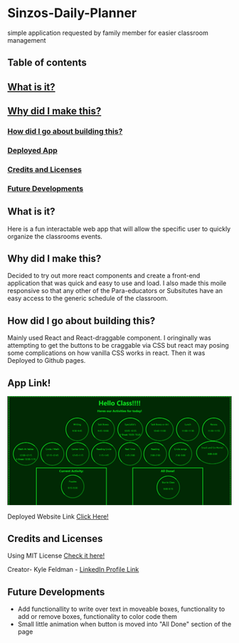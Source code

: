 # Sinzos-Daily-Planner
simple application requested by family member for easier classroom management

## Table of contents

## [What is it?](#what)
## [Why did I make this?](#why)
### [How did I go about building this?](#how)
### [Deployed App](#example)
### [Credits and Licenses](#creds)
### [Future Developments](#develop)

## What is it? <a name="what"></a>
Here is a fun interactable web app that will allow the specific user to quickly organize the classrooms events. 


## Why did I make this? <a name="why"></a> 
Decided to try out more react components and create a front-end application that was quick and easy to use and load. I also made this moile responsive so that any other of the Para-educators or Subsitutes have an easy access to the generic schedule of the classroom. 


## How did I go about building this? <a name="how"></a>
Mainly used React and React-draggable component. I oringinally was attempting to get the buttons to be craggable via CSS but react may posing some complications on how vanilla CSS works in react. Then it was Deployed to Github pages. 

## App Link! <a name="example"></a>

![Screenshot](/DailyPlanner.png)

Deployed Website Link [Click Here!](https://mrsinzo.github.io/Sinzos-Daily-Planner/)

## Credits and Licenses <a name="creds"></a>
Using MIT License [Check it here!](https://opensource.org/licenses/MIT)

Creator- Kyle Feldman - [LinkedIn Profile Link](https://www.linkedin.com/in/kyle-feldman-427b5624b)


## Future Developments <a name="develop"></a>
- Add functionallity to write over text in moveable boxes, functionality to add or remove boxes, functionality to color code them
- Small little animation when button is moved into "All Done" section of the page